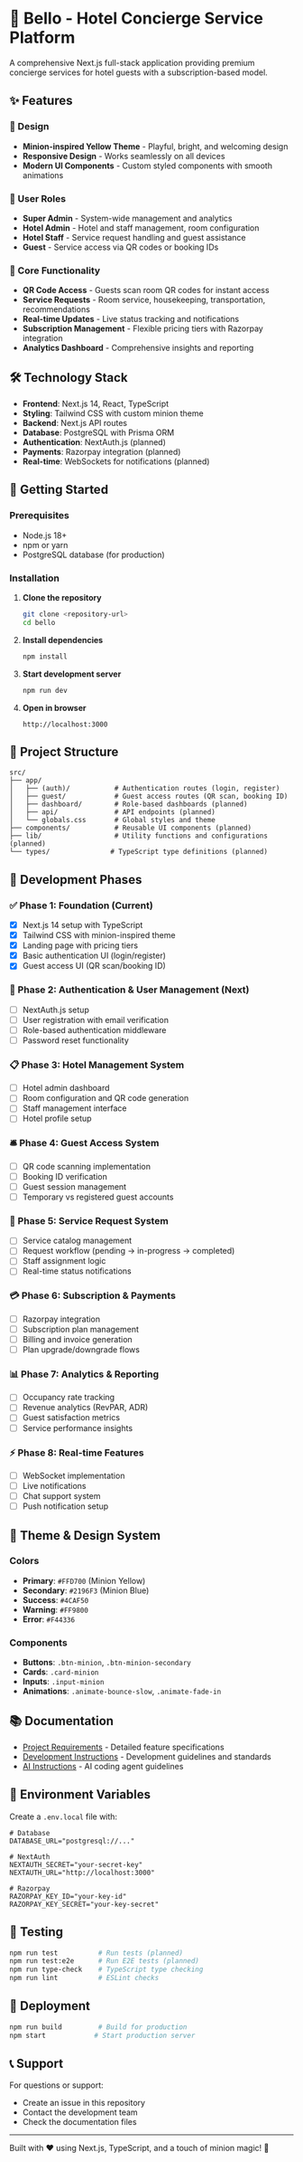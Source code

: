 # 🏨 Bello - Hotel Concierge Service Platform

A comprehensive Next.js full-stack application providing premium concierge services for hotel guests with a subscription-based model.

## ✨ Features

### 🎨 Design
- **Minion-inspired Yellow Theme** - Playful, bright, and welcoming design
- **Responsive Design** - Works seamlessly on all devices
- **Modern UI Components** - Custom styled components with smooth animations

### 👥 User Roles
- **Super Admin** - System-wide management and analytics
- **Hotel Admin** - Hotel and staff management, room configuration
- **Hotel Staff** - Service request handling and guest assistance  
- **Guest** - Service access via QR codes or booking IDs

### 🚀 Core Functionality
- **QR Code Access** - Guests scan room QR codes for instant access
- **Service Requests** - Room service, housekeeping, transportation, recommendations
- **Real-time Updates** - Live status tracking and notifications
- **Subscription Management** - Flexible pricing tiers with Razorpay integration
- **Analytics Dashboard** - Comprehensive insights and reporting

## 🛠 Technology Stack

- **Frontend**: Next.js 14, React, TypeScript
- **Styling**: Tailwind CSS with custom minion theme
- **Backend**: Next.js API routes
- **Database**: PostgreSQL with Prisma ORM
- **Authentication**: NextAuth.js (planned)
- **Payments**: Razorpay integration (planned)
- **Real-time**: WebSockets for notifications (planned)

## 🚀 Getting Started

### Prerequisites
- Node.js 18+ 
- npm or yarn
- PostgreSQL database (for production)

### Installation

1. **Clone the repository**
   ```bash
   git clone <repository-url>
   cd bello
   ```

2. **Install dependencies**
   ```bash
   npm install
   ```

3. **Start development server**
   ```bash
   npm run dev
   ```

4. **Open in browser**
   ```
   http://localhost:3000
   ```

## 📁 Project Structure

```
src/
├── app/
│   ├── (auth)/           # Authentication routes (login, register)
│   ├── guest/            # Guest access routes (QR scan, booking ID)
│   ├── dashboard/        # Role-based dashboards (planned)
│   ├── api/              # API endpoints (planned)
│   └── globals.css       # Global styles and theme
├── components/           # Reusable UI components (planned)
├── lib/                  # Utility functions and configurations (planned)
└── types/               # TypeScript type definitions (planned)
```

## 🎯 Development Phases

### ✅ Phase 1: Foundation (Current)
- [x] Next.js 14 setup with TypeScript
- [x] Tailwind CSS with minion-inspired theme
- [x] Landing page with pricing tiers
- [x] Basic authentication UI (login/register)
- [x] Guest access UI (QR scan/booking ID)

### 🔄 Phase 2: Authentication & User Management (Next)
- [ ] NextAuth.js setup
- [ ] User registration with email verification
- [ ] Role-based authentication middleware
- [ ] Password reset functionality

### 📋 Phase 3: Hotel Management System
- [ ] Hotel admin dashboard
- [ ] Room configuration and QR code generation
- [ ] Staff management interface
- [ ] Hotel profile setup

### 🛎️ Phase 4: Guest Access System
- [ ] QR code scanning implementation
- [ ] Booking ID verification
- [ ] Guest session management
- [ ] Temporary vs registered guest accounts

### 🔧 Phase 5: Service Request System
- [ ] Service catalog management
- [ ] Request workflow (pending → in-progress → completed)
- [ ] Staff assignment logic
- [ ] Real-time status notifications

### 💳 Phase 6: Subscription & Payments
- [ ] Razorpay integration
- [ ] Subscription plan management
- [ ] Billing and invoice generation
- [ ] Plan upgrade/downgrade flows

### 📊 Phase 7: Analytics & Reporting
- [ ] Occupancy rate tracking
- [ ] Revenue analytics (RevPAR, ADR)
- [ ] Guest satisfaction metrics
- [ ] Service performance insights

### ⚡ Phase 8: Real-time Features
- [ ] WebSocket implementation
- [ ] Live notifications
- [ ] Chat support system
- [ ] Push notification setup

## 🎨 Theme & Design System

### Colors
- **Primary**: `#FFD700` (Minion Yellow)
- **Secondary**: `#2196F3` (Minion Blue)
- **Success**: `#4CAF50`
- **Warning**: `#FF9800`
- **Error**: `#F44336`

### Components
- **Buttons**: `.btn-minion`, `.btn-minion-secondary`
- **Cards**: `.card-minion`
- **Inputs**: `.input-minion`
- **Animations**: `.animate-bounce-slow`, `.animate-fade-in`

## 📚 Documentation

- [Project Requirements](./PROJECT_REQUIREMENTS.md) - Detailed feature specifications
- [Development Instructions](./DEVELOPMENT_INSTRUCTIONS.md) - Development guidelines and standards
- [AI Instructions](./.github/copilot-instructions.md) - AI coding agent guidelines

## 🔐 Environment Variables

Create a `.env.local` file with:

```env
# Database
DATABASE_URL="postgresql://..."

# NextAuth
NEXTAUTH_SECRET="your-secret-key"
NEXTAUTH_URL="http://localhost:3000"

# Razorpay
RAZORPAY_KEY_ID="your-key-id"
RAZORPAY_KEY_SECRET="your-key-secret"
```

## 🧪 Testing

```bash
npm run test          # Run tests (planned)
npm run test:e2e      # Run E2E tests (planned)
npm run type-check    # TypeScript type checking
npm run lint          # ESLint checks
```

## 🚀 Deployment

```bash
npm run build         # Build for production
npm start            # Start production server
```

## 📞 Support

For questions or support:
- Create an issue in this repository
- Contact the development team
- Check the documentation files

---

Built with ❤️ using Next.js, TypeScript, and a touch of minion magic! 🍌
